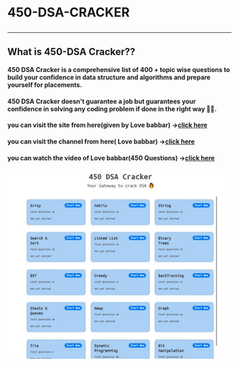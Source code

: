 # 450-DSA-CRACKER <br><hr>
## What is 450-DSA Cracker??

#### 450 DSA Cracker is a comprehensive list of 400 + topic wise questions to build your confidence in data structure and algorithms and prepare yourself for placements.

#### 450 DSA Cracker doesn't guarantee a job but guarantees your confidence in solving any coding problem if done in the right way 👍🏻.

#### you can visit the site from here(given by Love babbar) -><b><a href="https://www.450dsa.com">click here</a></b>
#### you can visit the channel from here( Love babbar) -><b><a href="https://https://www.youtube.com/channel/UCQHLxxBFrbfdrk1jF0moTpw">click here</a></b>
#### you can watch the video of Love babbar(450 Questions) -><b><a href="https://www.youtube.com/watch?v=4iFALQ1ACdA">click here</a></b>
<img src="/main.jpg">
